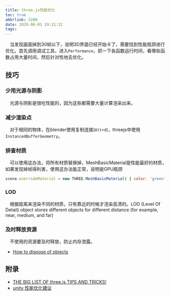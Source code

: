 ```yaml
---
title: three.js性能优化
toc: true
abbrlink: 5200
date: 2020-06-01 19:21:12
tags:
---
```


&emsp;当发现画面掉到30帧以下，说明3D界面已经开始卡了，需要找到性能瓶颈进行优化。首先调用调试工具，进入`Performance`，抓一下各函数运行时间，看哪些函数占用大量时间，然后针对性地去优化。


## 技巧

### 少用光源与阴影 
&emsp;光源与阴影是很吃性能的，因为这些都需要大量计算渲染出来。

### 减少渲染点
&emsp;对于相同的物体，在blender使用复制连接(`Alt+d`)，threejs中使用`InstancedBufferGeometry`。

### 排查材质
&emsp;可以使用这办法，将所有材质替换掉，MeshBasicMaterial是性能最好的材质，如果发现掉帧得利害，使用这办法能正常，说明是GPU瓶颈
```js
scene.overrideMaterial = new THREE.MeshBasicMaterial( { color: 'green' } );
```

### LOD 
&emsp;根据距离来渲染不同的材质，只有靠近的时候才渲染高清的。LOD (Level Of Detail) object stores different objects for different distance (for example, near, medium, and far)

### 及时释放资源
&emsp;不使用的资源要及时释放，防止内存泄露。
- [How to dispose of objects](https://threejs.org/docs/index.html#manual/en/introduction/How-to-dispose-of-objects)

## 附录
- [THE BIG LIST OF three.js TIPS AND TRICKS!](https://discoverthreejs.com/tips-and-tricks/)
- [unity 性能优化建议](https://docs.unity3d.com/Manual/OptimizingGraphicsPerformance.html)
